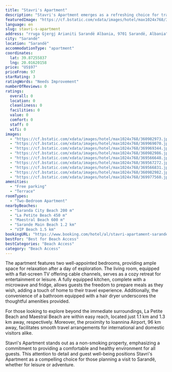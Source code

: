 ```yaml
---
title: "Stavri's Apartment"
description: "Stavri's Apartment emerges as a refreshing choice for travelers seeking comfort and convenience in the heart of Sarandë."
featuredImage: "https://cf.bstatic.com/xdata/images/hotel/max1024x768/360982973.jpg?k=b04bc370c6b9f5cfbee1739dfdb18a695e860293014a1cd5892ddb924ea9c820&o=&hp=1"
language: en
slug: stavri-s-apartment
address: "rruga Gjergj Arianiti Sarandë Albania, 9701 Sarandë, Albania"
city: "Sarandë"
location: "Sarandë"
accommodationType: "apartment"
coordinates:
  lat: 39.87255837
  lng: 20.01620158
price: "US$97"
priceFrom: 97
starRating: 3
ratingWords: "Needs Improvement"
numberOfReviews: 0
ratings:
  overall: 0
  location: 0
  cleanliness: 0
  facilities: 0
  value: 0
  comfort: 0
  staff: 0
  wifi: 0
images:
  - "https://cf.bstatic.com/xdata/images/hotel/max1024x768/360982973.jpg?k=b04bc370c6b9f5cfbee1739dfdb18a695e860293014a1cd5892ddb924ea9c820&o=&hp=1"
  - "https://cf.bstatic.com/xdata/images/hotel/max1024x768/369969070.jpg?k=7f4ddb064fb93721816add736df08c93e9ca42b9bae9e08bcfbf31470b133727&o=&hp=1"
  - "https://cf.bstatic.com/xdata/images/hotel/max1024x768/369969344.jpg?k=eaa1fc32bc1e676cc4ac1b1e9de022e03b25afb25e734bf6201596bd5c91e743&o=&hp=1"
  - "https://cf.bstatic.com/xdata/images/hotel/max1024x768/360982986.jpg?k=3ec72d8a19fb9d4bdd420d0be05a116570c0e835048375319fc551c84633e052&o=&hp=1"
  - "https://cf.bstatic.com/xdata/images/hotel/max1024x768/369566648.jpg?k=6da18e6980c6b82078aabe80f1ecf3930d82a421bf1b0907e497a34d6c320fe6&o=&hp=1"
  - "https://cf.bstatic.com/xdata/images/hotel/max1024x768/369567272.jpg?k=bcab7602fc138fcd90ad8315b02ebea7c1103a9361ea4bcc1f402453b1d05bda&o=&hp=1"
  - "https://cf.bstatic.com/xdata/images/hotel/max1024x768/369566831.jpg?k=dd5eb19b1637c43f2d07c4a36c54dff294fd0f31637253a3a0b4276fb10e985d&o=&hp=1"
  - "https://cf.bstatic.com/xdata/images/hotel/max1024x768/360982982.jpg?k=0c571bcffed6f8d8bc2579177456b6557c5a896a55f2e5c68fe6298a2fd62c88&o=&hp=1"
  - "https://cf.bstatic.com/xdata/images/hotel/max1024x768/369977560.jpg?k=f608d0b3b56216aca39abd1585c28e09eda950a561144066b2f37e6cd6ff1561&o=&hp=1"
amenities:
  - "Free parking"
  - "Terrace"
roomTypes:
  - "Two-Bedroom Apartment"
nearbyBeaches:
  - "Saranda City Beach 200 m"
  - "La Petite Beach 450 m"
  - "Maestral Beach 600 m"
  - "Sarande Main Beach 1.2 km"
  - "VIP Beach 1.5 km"
bookingURL: "https://www.booking.com/hotel/al/stavri-apartament-sarande.en-gb.html?aid=8035640"
bestFor: "Best for Beach Access"
bestCategories: "Beach Access"
category: "Beach Access"
---
```


The apartment features two well-appointed bedrooms, providing ample space for relaxation after a day of exploration. The living room, equipped with a flat-screen TV offering cable channels, serves as a cozy retreat for entertainment or leisure. A fully equipped kitchen, complete with a microwave and fridge, allows guests the freedom to prepare meals as they wish, adding a touch of home to their travel experience. Additionally, the convenience of a bathroom equipped with a hair dryer underscores the thoughtful amenities provided.

For those looking to explore beyond the immediate surroundings, La Petite Beach and Maestral Beach are within easy reach, located just 1.1 km and 1.3 km away, respectively. Moreover, the proximity to Ioannina Airport, 96 km away, facilitates smooth travel arrangements for international and domestic visitors alike.

Stavri's Apartment stands out as a non-smoking property, emphasizing a commitment to providing a comfortable and healthy environment for all guests. This attention to detail and guest well-being positions Stavri's Apartment as a compelling choice for those planning a visit to Sarandë, whether for leisure or adventure.